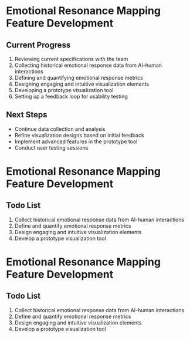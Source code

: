 

# Emotional Resonance Mapping Feature Development

## Current Progress
1. Reviewing current specifications with the team
2. Collecting historical emotional response data from AI-human interactions
3. Defining and quantifying emotional response metrics
4. Designing engaging and intuitive visualization elements
5. Developing a prototype visualization tool
6. Setting up a feedback loop for usability testing

## Next Steps
- Continue data collection and analysis
- Refine visualization designs based on initial feedback
- Implement advanced features in the prototype tool
- Conduct user testing sessions

# Emotional Resonance Mapping Feature Development

## Todo List
1. Collect historical emotional response data from AI-human interactions
2. Define and quantify emotional response metrics
3. Design engaging and intuitive visualization elements
4. Develop a prototype visualization tool

# Emotional Resonance Mapping Feature Development

## Todo List
1. Collect historical emotional response data from AI-human interactions
2. Define and quantify emotional response metrics
3. Design engaging and intuitive visualization elements
4. Develop a prototype visualization tool